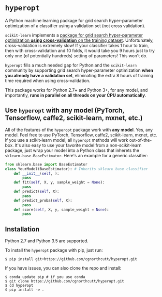 # `hyperopt`
A Python machine learning package for grid search hyper-parameter optimization of a classifier using a validation set (not cross validation).

`scikit-learn` implements a [package for grid search hyper-parameter optimization **using cross-validation** on the training dataset](http://scikit-learn.org/stable/modules/generated/sklearn.model_selection.GridSearchCV.html#sklearn.model_selection.GridSearchCV). Unfortunately, cross-validation is extremely slow! If your classifier takes 1 hour to train, then with cross-validation and 10 folds, it would take you 9 hours just to try only one (of potentially hundreds) setting of parameters! This won't do.

`hyperopt` fills a much needed gap for Python and the `scikit-learn` community by supporting grid search hyper-parameter optimization **when you already have a validation set**, eliminating the extra 8 hours of training time required when using cross-validation. 

This package works for Python 2.7+ and Python 3+, for any model, and importantly, **runs in parallel on all threads on your CPU automatically**.

## Use `hyperopt` with any model (PyTorch, Tensorflow, caffe2, scikit-learn, mxnet, etc.)
All of the features of the `hyperopt` package work with **any model**. Yes, any model. Feel free to use PyTorch, Tensorflow, caffe2, scikit-learn, mxnet, etc. If you use a scikit-learn model, all `hyperopt` methods will work out-of-the-box. It's also easy to use your favorite model from a non-scikit-learn package, just wrap your model into a Python class that inherets the `sklearn.base.BaseEstimator`. Here's an example for a generic classifier:
```python
from sklearn.base import BaseEstimator
class YourModel(BaseEstimator): # Inherits sklearn base classifier
    def __init__(self, ):
        pass
    def fit(self, X, y, sample_weight = None):
        pass
    def predict(self, X):
        pass
    def predict_proba(self, X):
        pass
    def score(self, X, y, sample_weight = None):
        pass
```

## Installation

Python 2.7 and Python 3.5 are supported.

To install the `hyperopt` package with pip, just run:

```
$ pip install git+https://github.com/cgnorthcutt/hyperopt.git
```

If you have issues, you can also clone the repo and install:

```
$ conda update pip # if you use conda
$ git clone https://github.com/cgnorthcutt/hyperopt.git
$ cd hyperopt
$ pip install -e .
```
